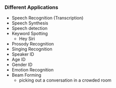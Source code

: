 ### Different Applications
- Speech Recognition (Transcription)
- Speech Synthesis
- Speech detection
- Keyword Spotting
	- Hey Siri
- Prosody Recognition
- Singing Recognition
- Speaker ID
- Age ID
- Gender ID
- Emotion Recognition
- Beam Forming
	- picking out a conversation in a crowded room